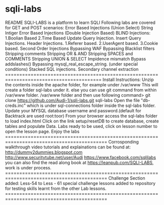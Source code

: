 # sqli-labs
README SQLI-LABS is a platform to learn SQLI Following labs are covered for GET and POST scenarios:  Error Based Injections (Union Select)  String Intiger Error Based Injections (Double Injection Based)  BLIND Injections: 1.Boolian Based 2.Time Based  Update Query Injection.  Insert Query Injections.  Header Injections. 1.Referer based. 2.UserAgent based. 3.Cookie based.  Second Order Injections  Bypassing WAF  Bypassing Blacklist filters Stripping comments Stripping OR &amp; AND Stripping SPACES and COMMENTS Stripping UNION &amp; SELECT Impidence mismatch Bypass addslashes()  Bypassing mysql_real_escape_string. (under special conditions)  Stacked SQL injections.  Secondary channel extraction  ======================================================================================== Install Instructions:  Unzip the contents inside the apache folder, for example under /var/www This will create a folder sql-labs under it. else you can use git command from within /var/www folder. /var/www folder and then use following command> git clone https://github.com/Audi-1/sqli-labs.git sqli-labs Open the file "db-creds.inc" which is under sql-connections folder inside the sql-labs folder. Update your MYSQL database username and password.(default for Backtrack are used root:toor) From your browser access the sql-labs folder to load index.html Click on the link setup/resetDB to create database, create tables and populate Data. Labs ready to be used, click on lesson number to open the lesson page. Enjoy the labs ==========================================================================================  Corrosponding walkthrough video tutorials and explainations can be found at:  http://dummy2dummies.blogspot.com http://www.securitytube.net/user/Audi https://www.facebook.com/sqlilabs you can also find the read along book at https://leanpub.com/SQLI-LABS, work is under process.  ==========================================================================================  Challenge Section added: Less-54 to Less - 61 special challenge lessons added to repository for testing skills learnt from the other Lab lessons.  ==========================================================================================

